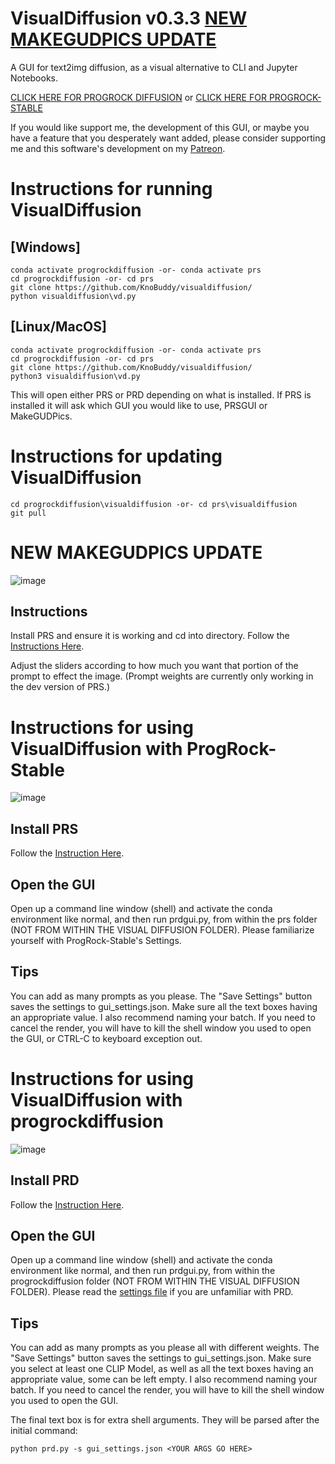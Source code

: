 # VisualDiffusion v0.3.3 [NEW MAKEGUDPICS UPDATE](#new-makegudpics-update)
A GUI for text2img diffusion, as a visual alternative to CLI and Jupyter Notebooks.

[CLICK HERE FOR PROGROCK DIFFUSION](#instructions-for-using-visualdiffusion-with-progrockdiffusion) or [CLICK HERE FOR PROGROCK-STABLE](#instructions-for-using-visualdiffusion-with-progrock-stable)

If you would like support me, the development of this GUI, or maybe you have a feature that you desperately want added, please consider supporting me and this software's development on my [Patreon](https://www.patreon.com/knobuddy).

# Instructions for running VisualDiffusion
## [Windows]
```
conda activate progrockdiffusion -or- conda activate prs
cd progrockdiffusion -or- cd prs
git clone https://github.com/KnoBuddy/visualdiffusion/
python visualdiffusion\vd.py
```
## [Linux/MacOS]
```
conda activate progrockdiffusion -or- conda activate prs
cd progrockdiffusion -or- cd prs
git clone https://github.com/KnoBuddy/visualdiffusion/
python3 visualdiffusion\vd.py
```
This will open either PRS or PRD depending on what is installed. If PRS is installed it will ask which GUI you would like to use, PRSGUI or MakeGUDPics.

# Instructions for updating VisualDiffusion
```
cd progrockdiffusion\visualdiffusion -or- cd prs\visualdiffusion
git pull
```

# NEW MAKEGUDPICS UPDATE

![image](https://user-images.githubusercontent.com/64171756/190497526-0aa75feb-cb77-4b11-9238-92cc6db22944.png)
## Instructions 
Install PRS and ensure it is working and cd into directory. Follow the [Instructions Here](https://github.com/lowfuel/progrock-stable).

Adjust the sliders according to how much you want that portion of the prompt to effect the image. (Prompt weights are currently only working in the dev version of PRS.)

# Instructions for using VisualDiffusion with ProgRock-Stable
![image](https://user-images.githubusercontent.com/64171756/187046564-6ce159f9-202b-4b9e-b21a-bbba50e4ad68.png)
## Install PRS

Follow the [Instruction Here](https://github.com/lowfuel/progrock-stable).
## Open the GUI

Open up a command line window (shell) and activate the conda environment like normal, and then run prdgui.py, from within the prs folder (NOT FROM WITHIN THE VISUAL DIFFUSION FOLDER).
Please familiarize yourself with ProgRock-Stable's Settings.

## Tips
You can add as many prompts as you please. The "Save Settings" button saves the settings to gui_settings.json.
Make sure all the text boxes having an appropriate value. I also recommend naming your batch. 
If you need to cancel the render, you will have to kill the shell window you used to open the GUI, or CTRL-C to keyboard exception out.

# Instructions for using VisualDiffusion with progrockdiffusion
![image](https://user-images.githubusercontent.com/64171756/185768885-05d4ea88-e548-4912-b6ab-d3e40a65c4f7.png)
## Install PRD

Follow the [Instruction Here](https://github.com/lowfuel/progrockdiffusion).
## Open the GUI

Open up a command line window (shell) and activate the conda environment like normal, and then run prdgui.py, from within the progrockdiffusion folder (NOT FROM WITHIN THE VISUAL DIFFUSION FOLDER).
Please read the [settings file](SETTINGS.md) if you are unfamiliar with PRD.

## Tips
You can add as many prompts as you please all with different weights. The "Save Settings" button saves the settings to gui_settings.json.
Make sure you select at least one CLIP Model, as well as all the text boxes having an appropriate value, some can be left empty. I also recommend naming your batch. 
If you need to cancel the render, you will have to kill the shell window you used to open the GUI.

The final text box is for extra shell arguments. They will be parsed after the initial command:
```
python prd.py -s gui_settings.json <YOUR ARGS GO HERE>
```

